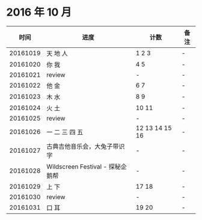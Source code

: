 # 2016 年 10 月

|时间|进度|计数|备注|
|---|---|---|---|
|20161019|天 地 人|1 2 3|-|
|20161020|你 我|4 5|-|
|20161021|review|-|-|
|20161022|他 金|6 7|-|
|20161023|木 水|8 9|-|
|20161024|火 土|10 11|-|
|20161025|review|-|-|
|20161026|一 二 三 四 五|12 13 14 15 16|-|
|20161027|古典吉他音乐会，大兔子带识字|-|-|
|20161028|Wildscreen Festival - 探秘企鹅帮|-|-|
|20161029|上 下|17 18|-|
|20161030|review|-|-|
|20161031|口 耳|19 20|-|